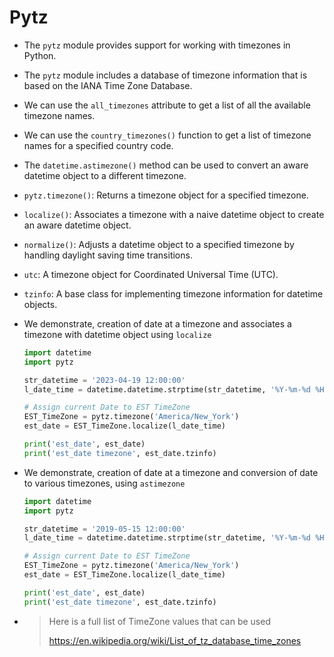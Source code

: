 # Pytz

* The `pytz` module provides support for working with timezones in Python.

* The `pytz` module includes a database of timezone information that is based on the IANA Time Zone Database.

* We can use the `all_timezones` attribute to get a list of all the available timezone names.

* We can use the `country_timezones()` function to get a list of timezone names for a specified country code.

* The `datetime.astimezone()` method can be used to convert an aware datetime object to a different timezone.

* `pytz.timezone()`: Returns a timezone object for a specified timezone.

* `localize()`: Associates a timezone with a naive datetime object to create an aware datetime object.

* `normalize()`: Adjusts a datetime object to a specified timezone by handling daylight saving time transitions.

* `utc`: A timezone object for Coordinated Universal Time (UTC).

* `tzinfo`: A base class for implementing timezone information for datetime objects.

* We demonstrate, creation of date at a timezone and associates a timezone with datetime object using `localize`

  ```python
  import datetime
  import pytz
  
  str_datetime = '2023-04-19 12:00:00'
  l_date_time = datetime.datetime.strptime(str_datetime, '%Y-%m-%d %H:%M:%S')
  
  # Assign current Date to EST TimeZone
  EST_TimeZone = pytz.timezone('America/New_York')
  est_date = EST_TimeZone.localize(l_date_time)
  
  print('est_date', est_date)
  print('est_date timezone', est_date.tzinfo)
  ```

* We demonstrate, creation of date at a timezone and conversion of date to various timezones, using `astimezone`

  ```python
  import datetime
  import pytz
  
  str_datetime = '2019-05-15 12:00:00'
  l_date_time = datetime.datetime.strptime(str_datetime, '%Y-%m-%d %H:%M:%S')
  
  # Assign current Date to EST TimeZone
  EST_TimeZone = pytz.timezone('America/New_York')
  est_date = EST_TimeZone.localize(l_date_time)
  
  print('est_date', est_date)
  print('est_date timezone', est_date.tzinfo)
  ```

  

* >Here is a full list of TimeZone values that can be used 
  >
  >https://en.wikipedia.org/wiki/List_of_tz_database_time_zones